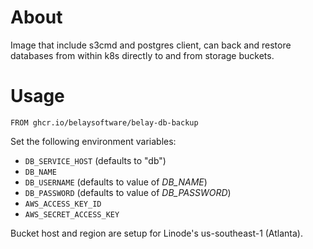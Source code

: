 # About

Image that include s3cmd and postgres client, can back and restore databases
from within k8s directly to and from storage buckets.

# Usage

```
FROM ghcr.io/belaysoftware/belay-db-backup
```

Set the following environment variables:

- `DB_SERVICE_HOST` (defaults to "db")
- `DB_NAME`
- `DB_USERNAME` (defaults to value of _DB_NAME_)
- `DB_PASSWORD` (defaults to value of _DB_PASSWORD_)
- `AWS_ACCESS_KEY_ID`
- `AWS_SECRET_ACCESS_KEY`

Bucket host and region are setup for Linode's us-southeast-1 (Atlanta).
